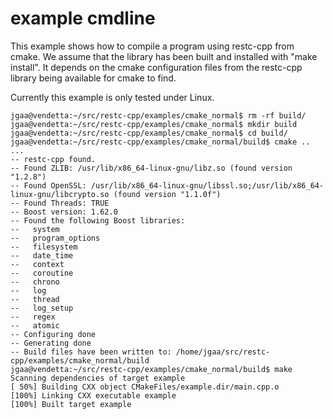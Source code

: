 # example cmdline

This example shows how to compile a program using restc-cpp from cmake.
We assume that the library has been built and installed with "make install". It depends on the cmake configuration files from the restc-cpp library being available for cmake to find.

Currently this example is only tested under Linux.


```
jgaa@vendetta:~/src/restc-cpp/examples/cmake_normal$ rm -rf build/
jgaa@vendetta:~/src/restc-cpp/examples/cmake_normal$ mkdir build
jgaa@vendetta:~/src/restc-cpp/examples/cmake_normal$ cd build/
jgaa@vendetta:~/src/restc-cpp/examples/cmake_normal/build$ cmake ..
...
-- restc-cpp found.
-- Found ZLIB: /usr/lib/x86_64-linux-gnu/libz.so (found version "1.2.8")
-- Found OpenSSL: /usr/lib/x86_64-linux-gnu/libssl.so;/usr/lib/x86_64-linux-gnu/libcrypto.so (found version "1.1.0f")
-- Found Threads: TRUE
-- Boost version: 1.62.0
-- Found the following Boost libraries:
--   system
--   program_options
--   filesystem
--   date_time
--   context
--   coroutine
--   chrono
--   log
--   thread
--   log_setup
--   regex
--   atomic
-- Configuring done
-- Generating done
-- Build files have been written to: /home/jgaa/src/restc-cpp/examples/cmake_normal/build
jgaa@vendetta:~/src/restc-cpp/examples/cmake_normal/build$ make
Scanning dependencies of target example
[ 50%] Building CXX object CMakeFiles/example.dir/main.cpp.o
[100%] Linking CXX executable example
[100%] Built target example
```
